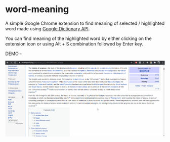 # word-meaning

A simple Google Chrome extension to find meaning of selected / highlighted word made using [Google Dictionary API](https://github.com/meetDeveloper/googleDictionaryAPI).

You can find meaning of the highlighted word by either clicking on the extension icon or using Alt + S combination followed by Enter key.

DEMO - 


![Extension Demo](demo/demo.gif)
